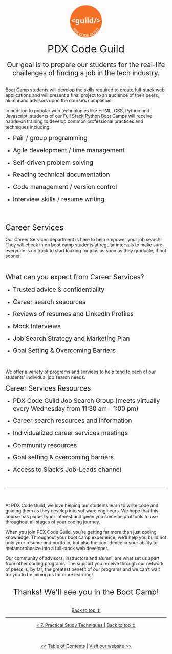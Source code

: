 <p align="center" id="top">
<img src="./images/pdx_code_guild_logo.svg" width=100/>

</p>

<center>
    <span style="font-size:2rem">PDX Code Guild</span><br>
</center>

<br>

<center>
<span style="font-size:1.3rem">Our goal is to prepare our students for the real-life challenges of finding a job in the tech industry. </span>
</center>

<br>

Boot Camp students will develop the skills required to create full-stack web applications and will present a final project to an audience of their peers, alumni and advisors upon the course’s completion.

In addition to popular web technologies like HTML, CSS, Python and Javascript, students of our Full Stack Python Boot Camps will receive hands-on training to develop common professional practices and techniques including:

- <span style="font-size:1.2rem">Pair / group programming</span>

- <span style="font-size:1.2rem">Agile development / time management </span>

- <span style="font-size:1.2rem">Self-driven problem solving</span>

- <span style="font-size:1.2rem">Reading technical documentation</span>

- <span style="font-size:1.2rem">Code management / version control</span>

- <span style="font-size:1.2rem">Interview skills / resume writing</span>

<br>
<br>

<span style="font-size:1.5rem">Career Services</span>

Our Career Services department is here to help empower your job search! They will check in on boot camp students at regular intervals to make sure everyone is on track to start looking for jobs as soon as they graduate, if not sooner.

<br>

<span style="font-size:1.3rem">What can you expect from Career Services?</span>

- <span style="font-size:1.2rem">Trusted advice & confidentiality</span>

- <span style="font-size:1.2rem">Career search sesources</span>

- <span style="font-size:1.2rem">Reviews of resumes and LinkedIn Profiles</span>

- <span style="font-size:1.2rem">Mock Interviews</span>

- <span style="font-size:1.2rem">Job Search Strategy and Marketing Plan</span>

- <span style="font-size:1.2rem">Goal Setting & Overcoming Barriers</span>

<br>

We offer a variety of programs and services to help tend to each of our students' individual job search needs.

<span style="font-size:1.3rem">Career Services Resources</span>

- <span style="font-size:1.2rem">PDX Code Guild Job Search Group (meets virtually every Wednesday from 11:30 am - 1:00 pm)</span>

- <span style="font-size:1.2rem">Career search resources and information </span>

- <span style="font-size:1.2rem">Individualized career services meetings</span>

- <span style="font-size:1.2rem">Community resources</span>

- <span style="font-size:1.2rem">Goal setting & overcoming barriers</span>

- <span style="font-size:1.2rem">Access to Slack’s Job-Leads channel</span>

<br>

---

<br>

At PDX Code Guild, we love helping our students learn to write code and guiding them as they develop into software engineers. We hope that this course has piqued your interest and given you some helpful tools to use throughout all stages of your coding journey.

When you join PDX Code Guild, you’re getting far more than just coding knowledge. Throughout your boot camp experience, we'll help you build not only your resume and portfolio, but also the confidence in your ability to metamorphosize into a full-stack web developer.

Our community of advisors, instructors and alumni, are what set us apart from other coding programs. The support you receive through our network of peers is, by far, the greatest benefit of our programs and we can’t wait for you to be joining us for more learning!

<br>

<center><span style="font-size:1.5rem">Thanks! We’ll see you in the Boot Camp!</span></center>

<br/>
<br/>

<center>
    <a href="#top">Back to top &mapstoup;</a>
</center>

---



<div align="center">
    <a href="./8_practical_study_techniques.md"> < 7. Practical Study Techniques </a> | 
    <a href="#top">Back to top &mapstoup;</a> 
</div>


<br>
<br>

<div align="center">

[<< Table of Contents]("./") | [Visit our website >>]("www.pdxcodeguild.com")
</div>